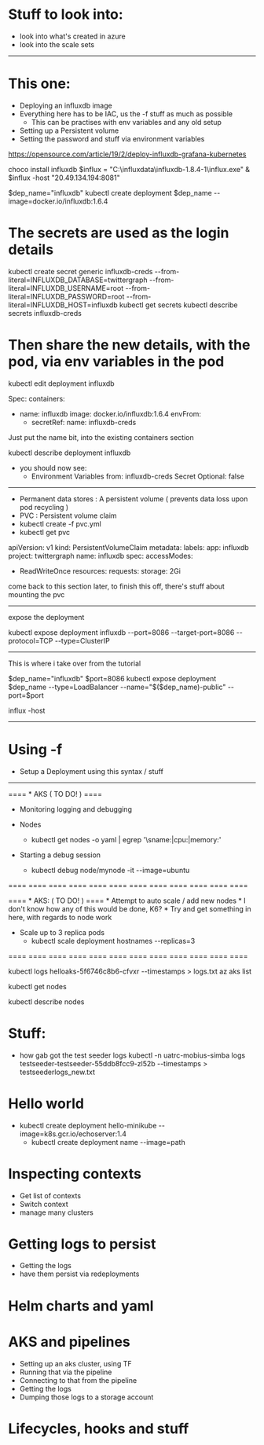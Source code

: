 
# Stuff to look into:
* look into what's created in azure
* look into the scale sets

----------------------------------------------------------------------------------------------------------------------------
# This one:
* Deploying an influxdb image
* Everything here has to be IAC, us the -f stuff as much as possible
    * This can be practises with env variables and any old setup
* Setting up a Persistent volume
* Setting the password and stuff via environment variables

https://opensource.com/article/19/2/deploy-influxdb-grafana-kubernetes

choco install influxdb
$influx = "C:\influxdata\influxdb-1.8.4-1\influx.exe"
& $influx -host "20.49.134.194:8081"

$dep_name="influxdb"
kubectl create deployment $dep_name --image=docker.io/influxdb:1.6.4

# The secrets are used as the login details
kubectl create secret generic influxdb-creds --from-literal=INFLUXDB_DATABASE=twittergraph --from-literal=INFLUXDB_USERNAME=root --from-literal=INFLUXDB_PASSWORD=root --from-literal=INFLUXDB_HOST=influxdb
kubectl get secrets
kubectl describe secrets influxdb-creds

# Then share the new details, with the pod, via env variables in the pod
kubectl edit deployment influxdb

Spec:
  containers:
  - name: influxdb
    image: docker.io/influxdb:1.6.4
    envFrom:
    - secretRef:
        name: influxdb-creds

Just put the name bit, into the existing containers section

kubectl describe deployment influxdb
* you should now see:
    * Environment Variables from:
      influxdb-creds  Secret  Optional: false

----

* Permanent data stores : A persistent volume ( prevents data loss upon pod recycling )
* PVC : Persistent volume claim
* kubectl create -f pvc.yml
* kubectl get pvc

apiVersion: v1
kind: PersistentVolumeClaim
metadata:
  labels:
    app: influxdb
    project: twittergraph
  name: influxdb
spec:
  accessModes:
  - ReadWriteOnce
  resources:
    requests:
      storage: 2Gi


come back to this section later, to finish this off, there's stuff about mounting the pvc

----

expose the deployment

kubectl expose deployment influxdb --port=8086 --target-port=8086 --protocol=TCP --type=ClusterIP

--- 

This is where i take over from the tutorial

$dep_name="influxdb"
$port=8086
kubectl expose deployment $dep_name --type=LoadBalancer --name="$($dep_name)-public" --port=$port

influx -host <ip address>

----------------------------------------------------------------------------------------------------------------------------

# Using -f
* Setup a Deployment using this syntax / stuff

----------------------------------------------------------------------------------------------------------------------------

==== * AKS ( TO DO! ) ====
* Monitoring logging and debugging

* Nodes
    * kubectl get nodes -o yaml | egrep '\sname:|cpu:|memory:'

* Starting a debug session
    * kubectl debug node/mynode -it --image=ubuntu

==== ==== ==== ==== ==== ==== ==== ==== ==== ==== ==== ====



==== * AKS: ( TO DO! ) ====
    * Attempt to auto scale / add new nodes
    * I don't know how any of this would be done, K6?
    * Try and get something in here, with regards to node work


* Scale up to 3 replica pods
    * kubectl scale deployment hostnames --replicas=3

==== ==== ==== ==== ==== ==== ==== ==== ==== ==== ==== ====

kubectl logs helloaks-5f6746c8b6-cfvxr --timestamps > logs.txt
az aks list 

kubectl get nodes

kubectl describe nodes

# Stuff:
* how gab got the test seeder logs
kubectl -n uatrc-mobius-simba logs testseeder-testseeder-55ddb8fcc9-zl52b --timestamps > testseederlogs_new.txt

# Hello world
* kubectl create deployment hello-minikube --image=k8s.gcr.io/echoserver:1.4
    * kubectl create deployment name --image=path

# Inspecting contexts
* Get list of contexts
* Switch context
* manage many clusters

# Getting logs to persist
* Getting the logs
* have them persist via redeployments

# Helm charts and yaml

# AKS and pipelines
* Setting up an aks cluster, using TF
* Running that via the pipeline
* Connecting to that from the pipeline
* Getting the logs
* Dumping those logs to a storage account

# Lifecycles, hooks and stuff
